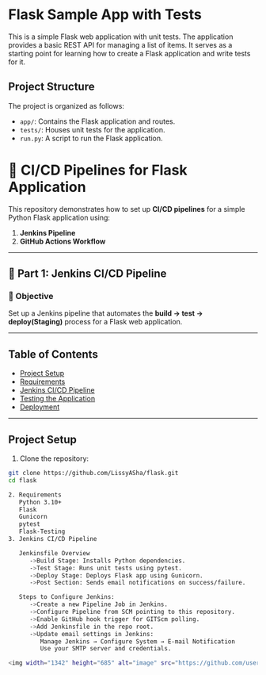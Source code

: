 # Flask Sample App with Tests

This is a simple Flask web application with unit tests. The application provides a basic REST API for managing a list of items. It serves as a starting point for learning how to create a Flask application and write tests for it.

## Project Structure

The project is organized as follows:

- `app/`: Contains the Flask application and routes.
- `tests/`: Houses unit tests for the application.
- `run.py`: A script to run the Flask application.

# 🚀 CI/CD Pipelines for Flask Application

This repository demonstrates how to set up **CI/CD pipelines** for a simple Python Flask application using:

1. **Jenkins Pipeline**
2. **GitHub Actions Workflow**

---

## 📌 Part 1: Jenkins CI/CD Pipeline

### 🎯 Objective
Set up a Jenkins pipeline that automates the **build → test → deploy(Staging)** process for a Flask web application.

---
## Table of Contents

- [Project Setup](#project-setup)
- [Requirements](#requirements)
- [Jenkins CI/CD Pipeline](#jenkins-cicd-pipeline)
- [Testing the Application](#testing-the-application)
- [Deployment](#deployment)
---

## Project Setup

1. Clone the repository:

```bash
git clone https://github.com/LissyASha/flask.git
cd flask

2. Requirements
   Python 3.10+
   Flask
   Gunicorn
   pytest
   Flask-Testing
3. Jenkins CI/CD Pipeline

   Jenkinsfile Overview
      ->Build Stage: Installs Python dependencies.
      ->Test Stage: Runs unit tests using pytest.
      ->Deploy Stage: Deploys Flask app using Gunicorn.
      ->Post Section: Sends email notifications on success/failure.

   Steps to Configure Jenkins:
      ->Create a new Pipeline Job in Jenkins.
      ->Configure Pipeline from SCM pointing to this repository.
      ->Enable GitHub hook trigger for GITScm polling.
      ->Add Jenkinsfile in the repo root.
      ->Update email settings in Jenkins:
         Manage Jenkins → Configure System → E-mail Notification
         Use your SMTP server and credentials.

<img width="1342" height="685" alt="image" src="https://github.com/user-attachments/assets/cf7cb9e9-bcb0-4b8b-84ed-9aad94fe0d55" />
